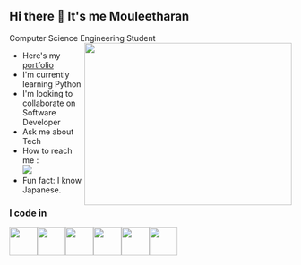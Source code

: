 ## Hi there 👋 It's me Mouleetharan

Computer Science Engineering Student
<img align="right" width= "370" height= "290" src="https://i.giphy.com/media/v1.Y2lkPTc5MGI3NjExMGpoM3JwbHBxN2d4anFhYmJmMHI1b3NnamwyMnZiOTByOW14NXpxMyZlcD12MV9pbnRlcm5hbF9naWZfYnlfaWQmY3Q9Zw/u1WhXLjwgcXpHJBMRM/giphy.gif">
 - Here's my [portfolio](https://moulee.web.appL)
 - I'm currently learning Python
 - I'm looking to collaborate on Software Developer
 - Ask me about Tech
 - How to reach me : <br /> [<img src="https://img.icons8.com/?size=100&id=13930&format=png&color=000000" />](https://www.linkedin.com/in/mouleetharan)
 - Fun fact: I know Japanese.
### I code in 
<img height="50" width="50" src="https://img.icons8.com/?size=100&id=13441&format=png&color=000000" /><img height="50" width="50" src="https://img.icons8.com/?size=100&id=20909&format=png&color=000000" /><img height="50" width="50" src="https://img.icons8.com/?size=100&id=7gdY5qNXaKC0&format=png&color=000000" /><img height="50" width="50" src="https://img.icons8.com/?size=100&id=74402&format=png&color=000000" /><img height="50" width="50" src="https://img.icons8.com/?size=100&id=13664&format=png&color=000000" /><img height="50" width="50" src="https://img.icons8.com/?size=100&id=UFXRpPFebwa2&format=png&color=000000" />

